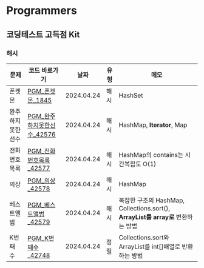 # Programmers
## 코딩테스트 고득점 Kit
### 해시
| 문제         | 코드 바로가기                           | 날짜         | 유형 | 메모                                                                 |
|------------|-----------------------------------|------------|----|--------------------------------------------------------------------|
| 폰켓몬        | [PGM_폰켓몬_1845](PGM_폰켓몬_1845.java) | 2024.04.24 | 해시 | HashSet                                                            |
| 완주하지 못한 선수 | [PGM_완주하지못한선수_42576](PGM_완주하지못한선수_42576.java) | 2024.04.24 | 해시 | HashMap, **Iterator**, Map                                         |
| 전화번호 목록    | [PGM_전화번호목록_42577](PGM_전화번호목록_42577.java) | 2024.04.24 | 해시 | HashMap의 contains는 시간복잡도 O(1)                                      |
| 의상         | [PGM_의상_42578](PGM_의상_42578.java) | 2024.04.24 | 해시 | HashMap                                                            |
| 베스트앨범      | [PGM_베스트앨범_42579](PGM_베스트앨범_42579.java) | 2024.04.24 | 해시 | 복잡한 구조의 HashMap, Collections.sort(), **ArrayList를 array로** 변환하는 방법 |
| K번째 수      | [PGM_K번째수_42748](PGM_K번째수_42748.java) | 2024.04.24 | 정렬 | Collections.sort와 ArrayList를 int[]배열로 반환하는 방법                      |
